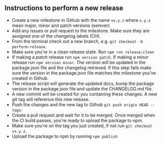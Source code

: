 ## Instructions to perform a new release

- Create a new milestone in Github with the name `vx.y.z` where `x.y.z` mean major, minor and patch versions (semver).
- Add any issues or pull request to the milestone. Make sure they are assigned one of the changelog labels (CH).
- From the terminal check out a new branch, e.g. `git checkout -b perform-release`.
- Make sure you're in a clean release state. Run `npm run release:clean`
- If making a _patch_ release run `npm version patch`. If making a _minor_ release run `npm version minor`. The version will be updated in the package.json file and the changelog retrieved. If this step fails make sure the version in the package.json file matches the milestone you've created in Github.
- The release script will generate the updated docs, bump the package version in the package.json file and update the CHANGELOG.md file.
- A new commit will be created for you containing these changes. A new git tag will reference this new release.
- Push the changes and the new tag to Github `git push origin HEAD --tags`.
- Create a pull request and wait for it to be merged. Once merged when the CI build passes, you're ready to upload the package to npm.
- Make sure you're on the tag you just created, if not run `git checkout vx.y.z`.
- Upload the package to npm by running `npm publish`
